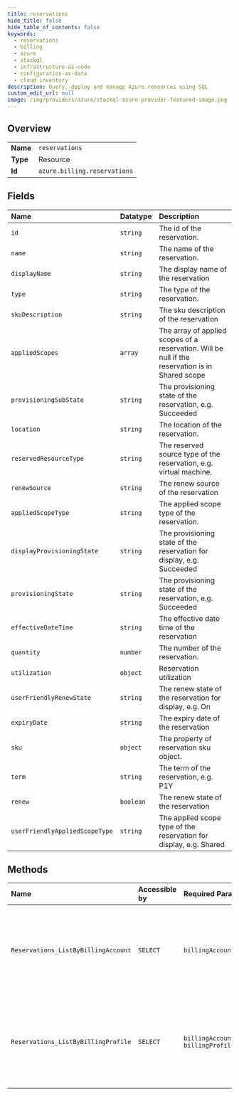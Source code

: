 ```yaml
---
title: reservations
hide_title: false
hide_table_of_contents: false
keywords:
  - reservations
  - billing
  - azure    
  - stackql
  - infrastructure-as-code
  - configuration-as-data
  - cloud inventory
description: Query, deploy and manage Azure resources using SQL
custom_edit_url: null
image: /img/providers/azure/stackql-azure-provider-featured-image.png
---
```

  
    

## Overview
<table><tbody>
<tr><td><b>Name</b></td><td><code>reservations</code></td></tr>
<tr><td><b>Type</b></td><td>Resource</td></tr>
<tr><td><b>Id</b></td><td><code>azure.billing.reservations</code></td></tr>
</tbody></table>

## Fields
| Name | Datatype | Description |
|:-----|:---------|:------------|
| `id` | `string` | The id of the reservation. |
| `name` | `string` | The name of the reservation. |
| `displayName` | `string` | The display name of the reservation |
| `type` | `string` | The type of the reservation. |
| `skuDescription` | `string` | The sku description of the reservation |
| `appliedScopes` | `array` | The array of applied scopes of a reservation. Will be null if the reservation is in Shared scope |
| `provisioningSubState` | `string` | The provisioning state of the reservation, e.g. Succeeded |
| `location` | `string` | The location of the reservation. |
| `reservedResourceType` | `string` | The reserved source type of the reservation, e.g. virtual machine. |
| `renewSource` | `string` | The renew source of the reservation |
| `appliedScopeType` | `string` | The applied scope type of the reservation. |
| `displayProvisioningState` | `string` | The provisioning state of the reservation for display, e.g. Succeeded |
| `provisioningState` | `string` | The provisioning state of the reservation, e.g. Succeeded |
| `effectiveDateTime` | `string` | The effective date time of the reservation |
| `quantity` | `number` | The number of the reservation. |
| `utilization` | `object` | Reservation utilization |
| `userFriendlyRenewState` | `string` | The renew state of the reservation for display, e.g. On |
| `expiryDate` | `string` | The expiry date of the reservation |
| `sku` | `object` | The property of reservation sku object. |
| `term` | `string` | The term of the reservation, e.g. P1Y |
| `renew` | `boolean` | The renew state of the reservation |
| `userFriendlyAppliedScopeType` | `string` | The applied scope type of the reservation for display, e.g. Shared |
## Methods
| Name | Accessible by | Required Params | Description |
|:-----|:--------------|:----------------|:------------|
| `Reservations_ListByBillingAccount` | `SELECT` | `billingAccountName` | Lists the reservations for a billing account and the roll up counts of reservations group by provisioning states. |
| `Reservations_ListByBillingProfile` | `SELECT` | `billingAccountName, billingProfileName` | Lists the reservations for a billing profile and the roll up counts of reservations group by provisioning state. |
